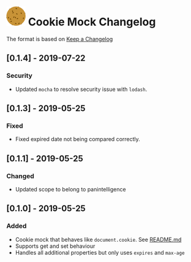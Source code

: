 # ![Cookie Mock Logo](images/document.cookie.mock-logo-small.png) Cookie Mock Changelog

The format is based on [Keep a Changelog](https://keepachangelog.com/en/1.0.0/)

## [0.1.4] - 2019-07-22
### Security
- Updated `mocha` to resolve security issue with `lodash`.

## [0.1.3] - 2019-05-25
### Fixed
- Fixed expired date not being compared correctly.

## [0.1.1] - 2019-05-25
### Changed
- Updated scope to belong to panintelligence

## [0.1.0] - 2019-05-25
### Added
- Cookie mock that behaves like `document.cookie`. See [README.md](../README.md)
- Supports get and set behaviour
- Handles all additional properties but only uses `expires` and `max-age`